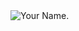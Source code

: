 <img alt="Your Name." style="border-width:0" src="https://github.com/Tridagger/EDATRIBE-SUBS/tree/master/.img/Your_Name.jpg" />
